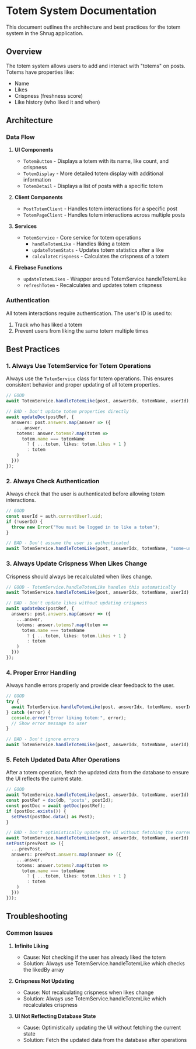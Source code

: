# Totem System Documentation

This document outlines the architecture and best practices for the totem system in the Shrug application.

## Overview

The totem system allows users to add and interact with "totems" on posts. Totems have properties like:
- Name
- Likes
- Crispness (freshness score)
- Like history (who liked it and when)

## Architecture

### Data Flow

1. **UI Components**
   - `TotemButton` - Displays a totem with its name, like count, and crispness
   - `TotemDisplay` - More detailed totem display with additional information
   - `TotemDetail` - Displays a list of posts with a specific totem

2. **Client Components**
   - `PostTotemClient` - Handles totem interactions for a specific post
   - `TotemPageClient` - Handles totem interactions across multiple posts

3. **Services**
   - `TotemService` - Core service for totem operations
     - `handleTotemLike` - Handles liking a totem
     - `updateTotemStats` - Updates totem statistics after a like
     - `calculateCrispness` - Calculates the crispness of a totem

4. **Firebase Functions**
   - `updateTotemLikes` - Wrapper around TotemService.handleTotemLike
   - `refreshTotem` - Recalculates and updates totem crispness

### Authentication

All totem interactions require authentication. The user's ID is used to:
1. Track who has liked a totem
2. Prevent users from liking the same totem multiple times

## Best Practices

### 1. Always Use TotemService for Totem Operations

Always use the `TotemService` class for totem operations. This ensures consistent behavior and proper updating of all totem properties.

```typescript
// GOOD
await TotemService.handleTotemLike(post, answerIdx, totemName, userId);

// BAD - Don't update totem properties directly
await updateDoc(postRef, { 
  answers: post.answers.map(answer => ({
    ...answer,
    totems: answer.totems?.map(totem => 
      totem.name === totemName 
        ? { ...totem, likes: totem.likes + 1 }
        : totem
    )
  }))
});
```

### 2. Always Check Authentication

Always check that the user is authenticated before allowing totem interactions.

```typescript
// GOOD
const userId = auth.currentUser?.uid;
if (!userId) {
  throw new Error("You must be logged in to like a totem");
}

// BAD - Don't assume the user is authenticated
await TotemService.handleTotemLike(post, answerIdx, totemName, "some-user-id");
```

### 3. Always Update Crispness When Likes Change

Crispness should always be recalculated when likes change.

```typescript
// GOOD - TotemService.handleTotemLike handles this automatically
await TotemService.handleTotemLike(post, answerIdx, totemName, userId);

// BAD - Don't update likes without updating crispness
await updateDoc(postRef, { 
  answers: post.answers.map(answer => ({
    ...answer,
    totems: answer.totems?.map(totem => 
      totem.name === totemName 
        ? { ...totem, likes: totem.likes + 1 }
        : totem
    )
  }))
});
```

### 4. Proper Error Handling

Always handle errors properly and provide clear feedback to the user.

```typescript
// GOOD
try {
  await TotemService.handleTotemLike(post, answerIdx, totemName, userId);
} catch (error) {
  console.error("Error liking totem:", error);
  // Show error message to user
}

// BAD - Don't ignore errors
await TotemService.handleTotemLike(post, answerIdx, totemName, userId);
```

### 5. Fetch Updated Data After Operations

After a totem operation, fetch the updated data from the database to ensure the UI reflects the current state.

```typescript
// GOOD
await TotemService.handleTotemLike(post, answerIdx, totemName, userId);
const postRef = doc(db, 'posts', postId);
const postDoc = await getDoc(postRef);
if (postDoc.exists()) {
  setPost(postDoc.data() as Post);
}

// BAD - Don't optimistically update the UI without fetching the current state
await TotemService.handleTotemLike(post, answerIdx, totemName, userId);
setPost(prevPost => ({
  ...prevPost,
  answers: prevPost.answers.map(answer => ({
    ...answer,
    totems: answer.totems?.map(totem => 
      totem.name === totemName 
        ? { ...totem, likes: totem.likes + 1 }
        : totem
    )
  }))
}));
```

## Troubleshooting

### Common Issues

1. **Infinite Liking**
   - Cause: Not checking if the user has already liked the totem
   - Solution: Always use TotemService.handleTotemLike which checks the likedBy array

2. **Crispness Not Updating**
   - Cause: Not recalculating crispness when likes change
   - Solution: Always use TotemService.handleTotemLike which recalculates crispness

3. **UI Not Reflecting Database State**
   - Cause: Optimistically updating the UI without fetching the current state
   - Solution: Fetch the updated data from the database after operations 